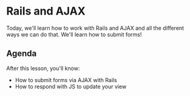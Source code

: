 # Rails and AJAX

Today, we'll learn how to work with Rails and AJAX and all the different ways we can do that. We'll learn how to submit forms!

## Agenda
After this lesson, you'll know:

  * How to submit forms via AJAX with Rails
  * How to respond with JS to update your view
